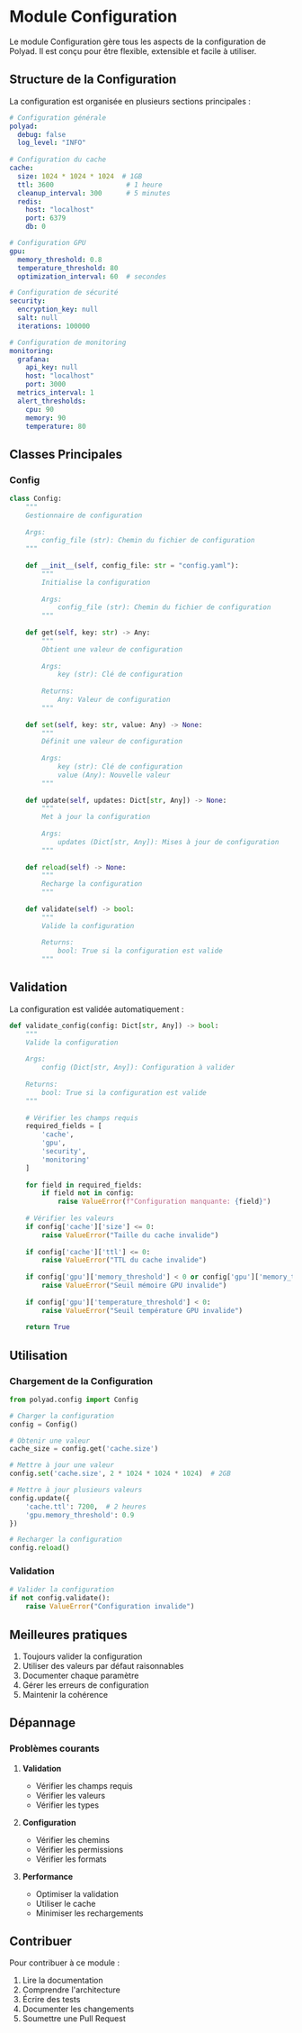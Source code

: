 # Module Configuration

Le module Configuration gère tous les aspects de la configuration de Polyad. Il est conçu pour être flexible, extensible et facile à utiliser.

## Structure de la Configuration

La configuration est organisée en plusieurs sections principales :

```yaml
# Configuration générale
polyad:
  debug: false
  log_level: "INFO"
  
# Configuration du cache
cache:
  size: 1024 * 1024 * 1024  # 1GB
  ttl: 3600                  # 1 heure
  cleanup_interval: 300      # 5 minutes
  redis:
    host: "localhost"
    port: 6379
    db: 0

# Configuration GPU
gpu:
  memory_threshold: 0.8
  temperature_threshold: 80
  optimization_interval: 60  # secondes

# Configuration de sécurité
security:
  encryption_key: null
  salt: null
  iterations: 100000

# Configuration de monitoring
monitoring:
  grafana:
    api_key: null
    host: "localhost"
    port: 3000
  metrics_interval: 1
  alert_thresholds:
    cpu: 90
    memory: 90
    temperature: 80
```

## Classes Principales

### Config

```python
class Config:
    """
    Gestionnaire de configuration
    
    Args:
        config_file (str): Chemin du fichier de configuration
    """
    
    def __init__(self, config_file: str = "config.yaml"):
        """
        Initialise la configuration
        
        Args:
            config_file (str): Chemin du fichier de configuration
        """
    
    def get(self, key: str) -> Any:
        """
        Obtient une valeur de configuration
        
        Args:
            key (str): Clé de configuration
            
        Returns:
            Any: Valeur de configuration
        """
    
    def set(self, key: str, value: Any) -> None:
        """
        Définit une valeur de configuration
        
        Args:
            key (str): Clé de configuration
            value (Any): Nouvelle valeur
        """
    
    def update(self, updates: Dict[str, Any]) -> None:
        """
        Met à jour la configuration
        
        Args:
            updates (Dict[str, Any]): Mises à jour de configuration
        """
    
    def reload(self) -> None:
        """
        Recharge la configuration
        """
    
    def validate(self) -> bool:
        """
        Valide la configuration
        
        Returns:
            bool: True si la configuration est valide
        """
```

## Validation

La configuration est validée automatiquement :

```python
def validate_config(config: Dict[str, Any]) -> bool:
    """
    Valide la configuration
    
    Args:
        config (Dict[str, Any]): Configuration à valider
        
    Returns:
        bool: True si la configuration est valide
    """
    
    # Vérifier les champs requis
    required_fields = [
        'cache',
        'gpu',
        'security',
        'monitoring'
    ]
    
    for field in required_fields:
        if field not in config:
            raise ValueError(f"Configuration manquante: {field}")
            
    # Vérifier les valeurs
    if config['cache']['size'] <= 0:
        raise ValueError("Taille du cache invalide")
        
    if config['cache']['ttl'] <= 0:
        raise ValueError("TTL du cache invalide")
        
    if config['gpu']['memory_threshold'] < 0 or config['gpu']['memory_threshold'] > 1:
        raise ValueError("Seuil mémoire GPU invalide")
        
    if config['gpu']['temperature_threshold'] < 0:
        raise ValueError("Seuil température GPU invalide")
        
    return True
```

## Utilisation

### Chargement de la Configuration

```python
from polyad.config import Config

# Charger la configuration
config = Config()

# Obtenir une valeur
cache_size = config.get('cache.size')

# Mettre à jour une valeur
config.set('cache.size', 2 * 1024 * 1024 * 1024)  # 2GB

# Mettre à jour plusieurs valeurs
config.update({
    'cache.ttl': 7200,  # 2 heures
    'gpu.memory_threshold': 0.9
})

# Recharger la configuration
config.reload()
```

### Validation

```python
# Valider la configuration
if not config.validate():
    raise ValueError("Configuration invalide")
```

## Meilleures pratiques

1. Toujours valider la configuration
2. Utiliser des valeurs par défaut raisonnables
3. Documenter chaque paramètre
4. Gérer les erreurs de configuration
5. Maintenir la cohérence

## Dépannage

### Problèmes courants

1. **Validation**
   - Vérifier les champs requis
   - Vérifier les valeurs
   - Vérifier les types

2. **Configuration**
   - Vérifier les chemins
   - Vérifier les permissions
   - Vérifier les formats

3. **Performance**
   - Optimiser la validation
   - Utiliser le cache
   - Minimiser les rechargements

## Contribuer

Pour contribuer à ce module :

1. Lire la documentation
2. Comprendre l'architecture
3. Écrire des tests
4. Documenter les changements
5. Soumettre une Pull Request
